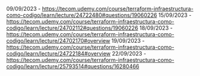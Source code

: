09/09/2023 - https://tecom.udemy.com/course/terraform-infraestructura-como-codigo/learn/lecture/24722480#questions/19060226
15/09/2023 - https://tecom.udemy.com/course/terraform-infraestructura-como-codigo/learn/lecture/24702112#questions/19060226
18/09/2023 - https://tecom.udemy.com/course/terraform-infraestructura-como-codigo/learn/lecture/24702170#overview
19/09/2023 - https://tecom.udemy.com/course/terraform-infraestructura-como-codigo/learn/lecture/24722184#overview
22/09/2023 - https://tecom.udemy.com/course/terraform-infraestructura-como-codigo/learn/lecture/25793514#questions/16280466